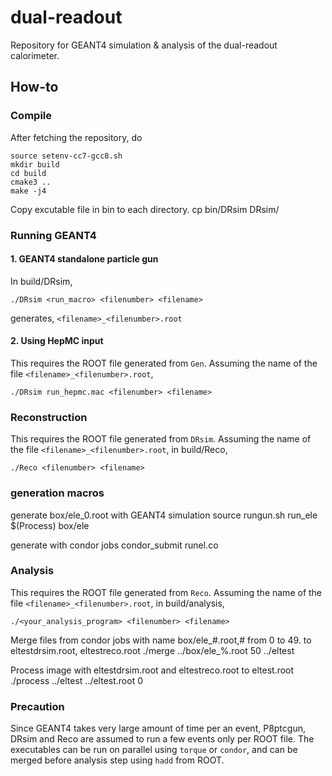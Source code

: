 # dual-readout
Repository for GEANT4 simulation &amp; analysis of the dual-readout calorimeter.

## How-to
### Compile
After fetching the repository, do

    source setenv-cc7-gcc8.sh
    mkdir build
    cd build
    cmake3 ..
    make -j4

Copy excutable file in bin to each directory.
    cp bin/DRsim DRsim/

### Running GEANT4
#### 1. GEANT4 standalone particle gun
In build/DRsim,

    ./DRsim <run_macro> <filenumber> <filename>

generates, `<filename>_<filenumber>.root`

#### 2. Using HepMC input
This requires the ROOT file generated from `Gen`. Assuming the name of the file `<filename>_<filenumber>.root`,

    ./DRsim run_hepmc.mac <filenumber> <filename>

### Reconstruction
This requires the ROOT file generated from `DRsim`. Assuming the name of the file `<filename>_<filenumber>.root`, in build/Reco,

    ./Reco <filenumber> <filename>

### generation macros
generate box/ele_0.root with GEANT4 simulation
    source rungun.sh run_ele $(Process) box/ele

generate with condor jobs
    condor_submit runel.co

### Analysis
This requires the ROOT file generated from `Reco`. Assuming the name of the file `<filename>_<filenumber>.root`, in build/analysis,

    ./<your_analysis_program> <filenumber> <filename>

Merge files from condor jobs with name box/ele_#.root,# from 0 to 49.
to eltestdrsim.root, eltestreco.root
    ./merge ../box/ele_%.root 50 ../eltest

Process image with eltestdrsim.root and eltestreco.root to eltest.root
    ./process ../eltest ../eltest.root 0

### Precaution
Since GEANT4 takes very large amount of time per an event, P8ptcgun, DRsim and Reco are assumed to run a few events only per ROOT file. The executables can be run on parallel using `torque` or `condor`, and can be merged before analysis step using `hadd` from ROOT.

